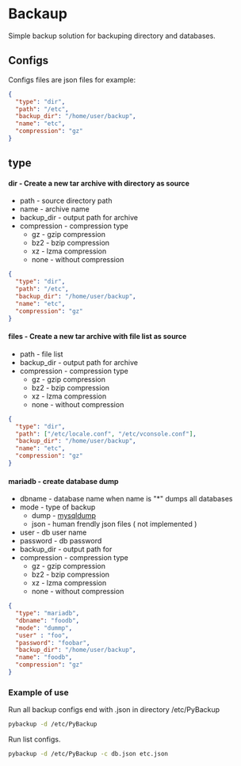 # Backaup
 Simple backup solution for backuping directory and databases.

## Configs
 Configs files are json files for example:
```json
{
  "type": "dir",
  "path": "/etc",
  "backup_dir": "/home/user/backup",
  "name": "etc",
  "compression": "gz"
}
```
## type
#### dir - Create a new tar archive with directory as source
* path - source directory path
* name - archive name
* backup_dir - output path for archive
* compression - compression type
    * gz   - gzip compression
    * bz2  - bzip compression
    * xz   - lzma compression
    * none - without compression
```json
{
  "type": "dir",
  "path": "/etc",
  "backup_dir": "/home/user/backup",
  "name": "etc",
  "compression": "gz"
}
```

#### files - Create a new tar archive with file list as source
* path - file list 
* backup_dir - output path for archive
* compression - compression type
    * gz   - gzip compression
    * bz2  - bzip compression
    * xz   - lzma compression
    * none - without compression
```json
{
  "type": "dir",
  "path": ["/etc/locale.conf", "/etc/vconsole.conf"],
  "backup_dir": "/home/user/backup",
  "name": "etc",
  "compression": "gz"
}
```

#### mariadb - create database dump
* dbname - database name when name is "*" dumps all databases 
* mode  - type of backup
    * dump  - [mysqldump](https://mariadb.com/kb/en/library/mysqldump/)
    * json - human frendly json files ( not implemented )
* user - db user name
* password - db password
* backup_dir - output path for 
* compression - compression type
    * gz   - gzip compression
    * bz2  - bzip compression
    * xz   - lzma compression
    * none - without compression
```json
{
  "type": "mariadb",
  "dbname": "foodb",
  "mode": "dummp",
  "user" : "foo",
  "password": "foobar",
  "backup_dir": "/home/user/backup",
  "name": "foodb",
  "compression": "gz"
}
```

### Example of use
Run all backup configs end with .json in directory /etc/PyBackup
```bash
pybackup -d /etc/PyBackup
```

Run list configs.
```bash
pybackup -d /etc/PyBackup -c db.json etc.json
``` 
